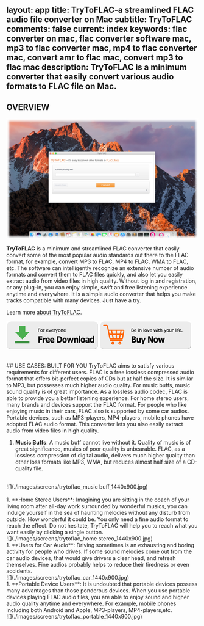layout: app
title: TryToFLAC-a streamlined FLAC audio file converter on Mac
subtitle: TryToFLAC
comments: false
current: index
keywords:  flac converter on mac, flac converter software mac, mp3 to flac converter mac, mp4 to flac converter mac, convert amr to flac mac, convert mp3 to flac mac
description: TryToFLAC is a minimum converter that easily convert various audio formats to FLAC file on Mac.
---


## OVERVIEW

![](./images/screens/trytoflac_overview_1440x900.png)

**TryToFLAC** is a minimum and streamlined FLAC converter that easily convert some of the most popular audio standards out there to the FLAC format, for example, convert MP3 to FLAC, MP4 to FLAC, WMA to FLAC, etc. The software can intelligently recognize an extensive number of audio formats and convert them to FLAC files quickly, and also let you easily extract audio from video files in high quality. Without log in and registration, or any plug-in, you can enjoy simple, swift and free listening experience anytime and everywhere. It is a simple audio converter that helps you make tracks compatible with many devices. Just have a try.

Learn more [about TryToFLAC](./features.html).

[![](../../../asset/images/free-download.png)](./download.html) [![](../../../asset/images/buy-now.png)](./buy.html)


<br>
## USE CASES: BUILT FOR YOU
TryToFLAC aims to satisfy various requirements for different users. FLAC is a free lossless compressed audio format that offers bit-perfect copies of CDs but at half the size. It is similar to MP3, but possesses much higher audio quality. For music buffs, music sound quality is of great importance. As a lossless audio codec, FLAC is able to provide you a better listening experience. For home stereo users, many brands and devices support the FLAC format. For people who like enjoying music in their cars, FLAC also is supported by some car audios. Portable devices, such as MP3-players, MP4-players, mobile phones have adopted FLAC audio format. This converter lets you also easily extract audio from video files in high quality.

1. **Music Buffs**: A music buff cannot live without it. Quality of music is of great significance, musics of poor quality is unbearable. FLAC, as a lossless compression of digital audio, delivers much higher quality than other loss formats like MP3, WMA, but reduces almost half size of a CD-quality file.
<br>
![](./images/screens/trytoflac_music buff_1440x900.jpg)
<br>
<br>
1. **Home Stereo Users**: Imagining you are sitting in the coach of your living room after all-day work surrounded by wonderful musics, you can indulge yourself in the sea of haunting melodies without any disturb from outside. How wonderful it could be. You only need a fine audio format to reach the effect. Do not hesitate, TryToFLAC will help you to reach what you want easily by clicking a single button.
<br>
![](./images/screens/trytoflac_home stereo_1440x900.jpg)
<br>
1. **Users for Car Audio**: Driving sometimes is an exhausting and boring activity for people who drives. If some sound melodies come out from the car audio devices, that would give drivers a clear head, and refresh themselves. Fine audios probably helps to reduce their tiredness or even accidents. 
<br>
![](./images/screens/trytoflac_car_1440x900.jpg)
<br>
1. **Portable Device Users**: It is undoubted that portable devices possess many advantages than those ponderous devices. When you use portable devices playing FLAC audio files, you are able to enjoy sound and higher audio quality anytime and everywhere. For example, mobile phones including both Android and Apple, MP3-players, MP4-players,etc. 
<br>
![](./images/screens/trytoflac_portable_1440x900.jpg)
<br>